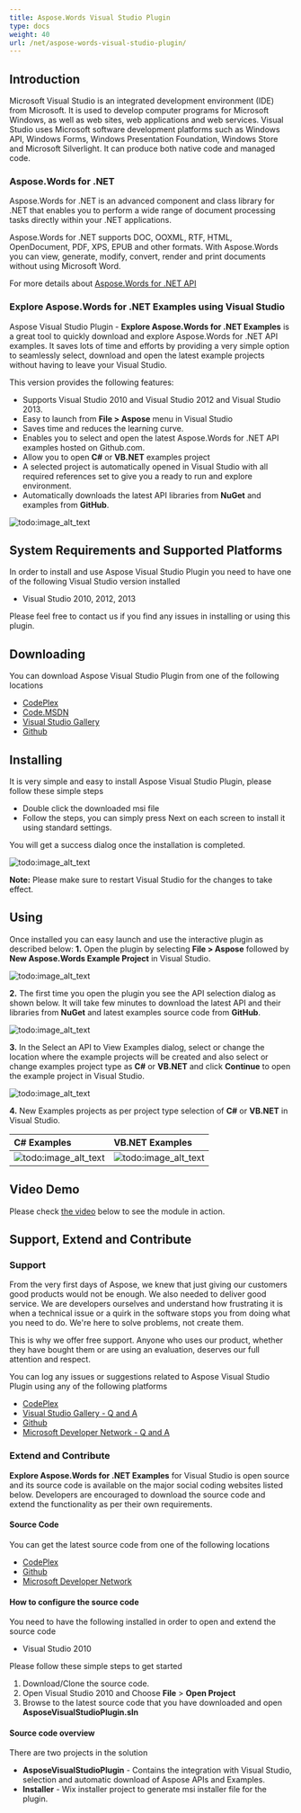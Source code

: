 ```yaml
---
title: Aspose.Words Visual Studio Plugin
type: docs
weight: 40
url: /net/aspose-words-visual-studio-plugin/
---
```


## **Introduction**

Microsoft Visual Studio is an integrated development environment (IDE) from Microsoft. It is used to develop computer programs for Microsoft Windows, as well as web sites, web applications and web services. Visual Studio uses Microsoft software development platforms such as Windows API, Windows Forms, Windows Presentation Foundation, Windows Store and Microsoft Silverlight. It can produce both native code and managed code.

### **Aspose.Words for .NET**

Aspose.Words for .NET is an advanced component and class library for .NET that enables you to perform a wide range of document processing tasks directly within your .NET applications.

Aspose.Words for .NET supports DOC, OOXML, RTF, HTML, OpenDocument, PDF, XPS, EPUB and other formats. With Aspose.Words you can view, generate, modify, convert, render and print documents without using Microsoft Word.

For more details about [Aspose.Words for .NET API](http://www.aspose.com/.net/word-component.aspx)

### **Explore Aspose.Words for .NET Examples using Visual Studio**

Aspose Visual Studio Plugin - **Explore Aspose.Words for .NET Examples** is a great tool to quickly download and explore Aspose.Words for .NET API examples. It saves lots of time and efforts by providing a very simple option to seamlessly select, download and open the latest example projects without having to leave your Visual Studio.

This version provides the following features:

- Supports Visual Studio 2010 and Visual Studio 2012 and Visual Studio 2013.
- Easy to launch from **File > Aspose** menu in Visual Studio
- Saves time and reduces the learning curve.
- Enables you to select and open the latest Aspose.Words for .NET API examples hosted on Github.com.
- Allow you to open **C#** or **VB.NET** examples project
- A selected project is automatically opened in Visual Studio with all required references set to give you a ready to run and explore environment.
- Automatically downloads the latest API libraries from **NuGet** and examples from **GitHub**.

![todo:image_alt_text](aspose-words-visual-studio-plugin_1)

## **System Requirements and Supported Platforms**

In order to install and use Aspose Visual Studio Plugin you need to have one of the following Visual Studio version installed

- Visual Studio 2010, 2012, 2013

Please feel free to contact us if you find any issues in installing or using this plugin.

## **Downloading**

You can download Aspose Visual Studio Plugin from one of the following locations

- [CodePlex ](https://aspose-wordsvs.codeplex.com/releases)
- [Code.MSDN ](https://code.msdn.microsoft.com/Explore-AsposeWords-for-0d411d32)
- [Visual Studio Gallery ](https://visualstudiogallery.msdn.microsoft.com/4b07ac86-1ca8-456e-992e-ba80cfd562da)
- [Github ](https://github.com/aspose-words/Aspose.Words-for-.NET/releases)

## **Installing**

It is very simple and easy to install Aspose Visual Studio Plugin, please follow these simple steps

- Double click the downloaded msi file
- Follow the steps, you can simply press Next on each screen to install it using standard settings.

You will get a success dialog once the installation is completed.

![todo:image_alt_text](aspose-words-visual-studio-plugin_2)

**Note:** Please make sure to restart Visual Studio for the changes to take effect.

## **Using**

Once installed you can easy launch and use the interactive plugin as described below:
**1.** Open the plugin by selecting **File > Aspose** followed by **New Aspose.Words Example Project** in Visual Studio.

![todo:image_alt_text](aspose-words-visual-studio-plugin_3)

**2.** The first time you open the plugin you see the API selection dialog as shown below. It will take few minutes to download the latest API and their libraries from **NuGet** and latest examples source code from **GitHub**.

![todo:image_alt_text](aspose-words-visual-studio-plugin_4)

**3.** In the Select an API to View Examples dialog, select or change the location where the example projects will be created and also select or change examples project type as **C#** or **VB.NET** and click **Continue** to open the example project in Visual Studio.

![todo:image_alt_text](aspose-words-visual-studio-plugin_1)

**4.** New Examples projects as per project type selection of **C#** or **VB.NET** in Visual Studio.

|C# Examples |VB.NET Examples |
| :- | :- |
|![todo:image_alt_text](aspose-words-visual-studio-plugin_6)|![todo:image_alt_text](aspose-words-visual-studio-plugin_7)|

## **Video Demo**

Please check [the video](https://www.youtube.com/watch?v=WeIC0WP9rWo) below to see the module in action.

## **Support, Extend and Contribute**

### **Support**

From the very first days of Aspose, we knew that just giving our customers good products would not be enough. We also needed to deliver good service. We are developers ourselves and understand how frustrating it is when a technical issue or a quirk in the software stops you from doing what you need to do. We're here to solve problems, not create them.

This is why we offer free support. Anyone who uses our product, whether they have bought them or are using an evaluation, deserves our full attention and respect.

You can log any issues or suggestions related to Aspose Visual Studio Plugin using any of the following platforms

- [CodePlex ](https://aspose-wordsvs.codeplex.com/workitem/list/basic)
- [Visual Studio Gallery - Q and A](https://visualstudiogallery.msdn.microsoft.com/4b07ac86-1ca8-456e-992e-ba80cfd562da)
- [Github ](https://github.com/aspose-words/Aspose.Words-for-.NET/issues)
- [Microsoft Developer Network - Q and A ](https://code.msdn.microsoft.com/Explore-AsposeWords-for-0d411d32/view/Discussions#content)

### **Extend and Contribute**

**Explore Aspose.Words for .NET Examples** for Visual Studio is open source and its source code is available on the major social coding websites listed below. Developers are encouraged to download the source code and extend the functionality as per their own requirements.

#### **Source Code**

You can get the latest source code from one of the following locations

- [CodePlex ](https://aspose-wordsvs.codeplex.com/SourceControl/latest)
- [Github ](https://github.com/aspose-words/Aspose.Words-for-.NET)
- [Microsoft Developer Network ](https://code.msdn.microsoft.com/Explore-AsposeWords-for-0d411d32)

#### **How to configure the source code**

You need to have the following installed in order to open and extend the source code

- Visual Studio 2010

Please follow these simple steps to get started

1. Download/Clone the source code.
1. Open Visual Studio 2010 and Choose **File** > **Open Project**
1. Browse to the latest source code that you have downloaded and open **AsposeVisualStudioPlugin.sln**

#### **Source code overview**

There are two projects in the solution

- **AsposeVisualStudioPlugin** - Contains the integration with Visual Studio, selection and automatic download of Aspose APIs and Examples.
- **Installer** - Wix installer project to generate msi installer file for the plugin.
